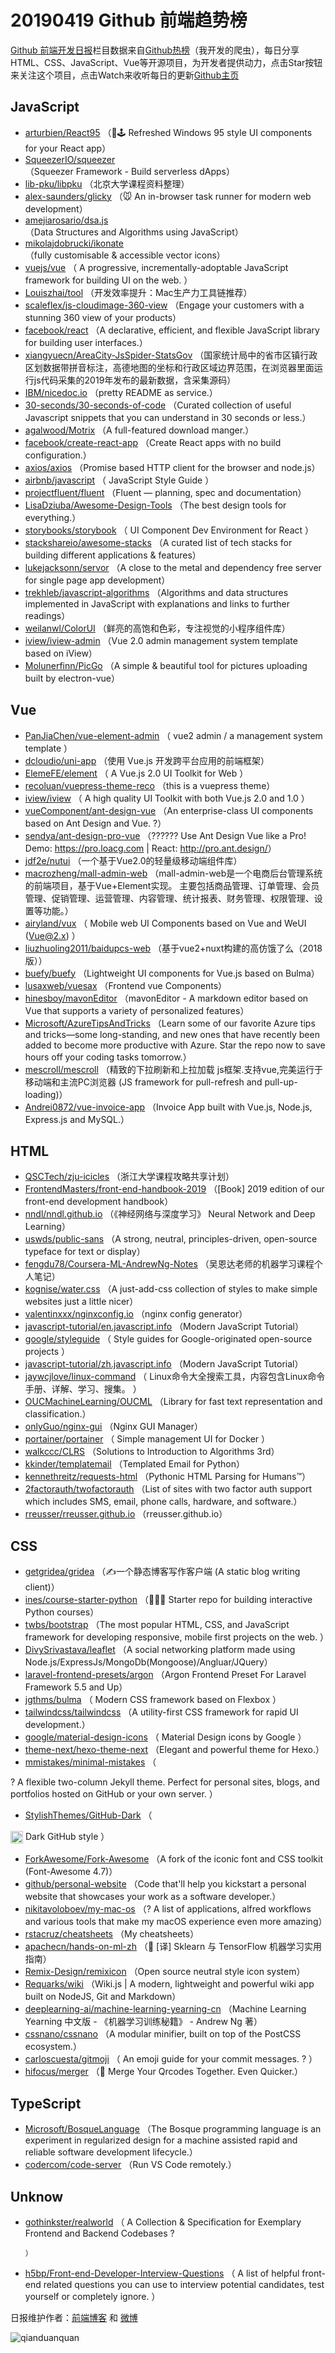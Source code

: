 # 20190419 Github 前端趋势榜

[Github 前端开发日报](https://qdkfweb.cn/c/news)栏目数据来自[Github热榜](https://github.qdkfweb.cn/)（我开发的爬虫），每日分享HTML、CSS、JavaScript、Vue等开源项目，为开发者提供动力，点击Star按钮来关注这个项目，点击Watch来收听每日的更新[Github主页](https://github.com/kujian/githubTrending)
## JavaScript

* [arturbien/React95](https://github.com/arturbien/React95) （&#x1f308;&#x1f579; Refreshed Windows 95 style UI components for your React app）
* [SqueezerIO/squeezer](https://github.com/SqueezerIO/squeezer) （Squeezer Framework - Build serverless dApps）
* [lib-pku/libpku](https://github.com/lib-pku/libpku) （北京大学课程资料整理）
* [alex-saunders/glicky](https://github.com/alex-saunders/glicky) （&#x1f42d; An in-browser task runner for modern web development）
* [amejiarosario/dsa.js](https://github.com/amejiarosario/dsa.js) （Data Structures and Algorithms using JavaScript）
* [mikolajdobrucki/ikonate](https://github.com/mikolajdobrucki/ikonate) （fully customisable &amp; accessible vector icons）
* [vuejs/vue](https://github.com/vuejs/vue) （
        A progressive, incrementally-adoptable JavaScript framework for building UI on the web.
      ）
* [Louiszhai/tool](https://github.com/Louiszhai/tool) （开发效率提升：Mac生产力工具链推荐）
* [scaleflex/js-cloudimage-360-view](https://github.com/scaleflex/js-cloudimage-360-view) （Engage your customers with a stunning 360 view of your products）
* [facebook/react](https://github.com/facebook/react) （A declarative, efficient, and flexible JavaScript library for building user interfaces.）
* [xiangyuecn/AreaCity-JsSpider-StatsGov](https://github.com/xiangyuecn/AreaCity-JsSpider-StatsGov) （国家统计局中的省市区镇行政区划数据带拼音标注，高德地图的坐标和行政区域边界范围，在浏览器里面运行js代码采集的2019年发布的最新数据，含采集源码）
* [IBM/nicedoc.io](https://github.com/IBM/nicedoc.io) （pretty README as service.）
* [30-seconds/30-seconds-of-code](https://github.com/30-seconds/30-seconds-of-code) （Curated collection of useful Javascript snippets that you can understand in 30 seconds or less.）
* [agalwood/Motrix](https://github.com/agalwood/Motrix) （A full-featured download manger.）
* [facebook/create-react-app](https://github.com/facebook/create-react-app) （Create React apps with no build configuration.）
* [axios/axios](https://github.com/axios/axios) （Promise based HTTP client for the browser and node.js）
* [airbnb/javascript](https://github.com/airbnb/javascript) （
        JavaScript Style Guide
      ）
* [projectfluent/fluent](https://github.com/projectfluent/fluent) （Fluent — planning, spec and documentation）
* [LisaDziuba/Awesome-Design-Tools](https://github.com/LisaDziuba/Awesome-Design-Tools) （The best design tools for everything.）
* [storybooks/storybook](https://github.com/storybooks/storybook) （
        UI Component Dev Environment for React
      ）
* [stackshareio/awesome-stacks](https://github.com/stackshareio/awesome-stacks) （A curated list of tech stacks for building different applications &amp; features）
* [lukejacksonn/servor](https://github.com/lukejacksonn/servor) （A close to the metal and dependency free server for single page app development）
* [trekhleb/javascript-algorithms](https://github.com/trekhleb/javascript-algorithms) （Algorithms and data structures implemented in JavaScript with explanations and links to further readings）
* [weilanwl/ColorUI](https://github.com/weilanwl/ColorUI) （鲜亮的高饱和色彩，专注视觉的小程序组件库）
* [iview/iview-admin](https://github.com/iview/iview-admin) （Vue 2.0 admin management system template based on iView）
* [Molunerfinn/PicGo](https://github.com/Molunerfinn/PicGo) （A simple &amp; beautiful tool for pictures uploading built by electron-vue）

## Vue

* [PanJiaChen/vue-element-admin](https://github.com/PanJiaChen/vue-element-admin) （
        vue2 admin / a management system template
      ）
* [dcloudio/uni-app](https://github.com/dcloudio/uni-app) （使用 Vue.js 开发跨平台应用的前端框架）
* [ElemeFE/element](https://github.com/ElemeFE/element) （
        A Vue.js 2.0 UI Toolkit for Web
      ）
* [recoluan/vuepress-theme-reco](https://github.com/recoluan/vuepress-theme-reco) （this is a vuepress theme）
* [iview/iview](https://github.com/iview/iview) （
        A high quality UI Toolkit with both Vue.js 2.0 and 1.0
      ）
* [vueComponent/ant-design-vue](https://github.com/vueComponent/ant-design-vue) （An enterprise-class UI components based on Ant Design and Vue. ?）
* [sendya/ant-design-pro-vue](https://github.com/sendya/ant-design-pro-vue) （??‍???‍? Use Ant Design Vue like a Pro! Demo: <a href="https://pro.loacg.com" rel="nofollow">https://pro.loacg.com</a> | React: <a href="http://pro.ant.design/" rel="nofollow">http://pro.ant.design/</a>）
* [jdf2e/nutui](https://github.com/jdf2e/nutui) （一个基于Vue2.0的轻量级移动端组件库）
* [macrozheng/mall-admin-web](https://github.com/macrozheng/mall-admin-web) （mall-admin-web是一个电商后台管理系统的前端项目，基于Vue+Element实现。 主要包括商品管理、订单管理、会员管理、促销管理、运营管理、内容管理、统计报表、财务管理、权限管理、设置等功能。）
* [airyland/vux](https://github.com/airyland/vux) （
        Mobile web UI Components based on Vue and WeUI (Vue@2.x)
      ）
* [liuzhuoling2011/baidupcs-web](https://github.com/liuzhuoling2011/baidupcs-web) （基于vue2+nuxt构建的高仿饿了么（2018版））
* [buefy/buefy](https://github.com/buefy/buefy) （Lightweight UI components for Vue.js based on Bulma）
* [lusaxweb/vuesax](https://github.com/lusaxweb/vuesax) （Frontend vue Components）
* [hinesboy/mavonEditor](https://github.com/hinesboy/mavonEditor) （mavonEditor - A markdown editor based on Vue that supports a variety of personalized features）
* [Microsoft/AzureTipsAndTricks](https://github.com/Microsoft/AzureTipsAndTricks) （Learn some of our favorite Azure tips and tricks—some long-standing, and new ones that have recently been added to become more productive with Azure. Star the repo now to save hours off your coding tasks tomorrow.）
* [mescroll/mescroll](https://github.com/mescroll/mescroll) （精致的下拉刷新和上拉加载 js框架.支持vue,完美运行于移动端和主流PC浏览器 (JS framework for pull-refresh and pull-up-loading)）
* [Andrei0872/vue-invoice-app](https://github.com/Andrei0872/vue-invoice-app) （Invoice App built with Vue.js, Node.js, Express.js and MySQL.）

## HTML

* [QSCTech/zju-icicles](https://github.com/QSCTech/zju-icicles) （浙江大学课程攻略共享计划）
* [FrontendMasters/front-end-handbook-2019](https://github.com/FrontendMasters/front-end-handbook-2019) （[Book] 2019 edition of our front-end development handbook）
* [nndl/nndl.github.io](https://github.com/nndl/nndl.github.io) （《神经网络与深度学习》 Neural Network and Deep Learning）
* [uswds/public-sans](https://github.com/uswds/public-sans) （A strong, neutral, principles-driven, open-source typeface for text or display）
* [fengdu78/Coursera-ML-AndrewNg-Notes](https://github.com/fengdu78/Coursera-ML-AndrewNg-Notes) （吴恩达老师的机器学习课程个人笔记）
* [kognise/water.css](https://github.com/kognise/water.css) （A just-add-css collection of styles to make simple websites just a little nicer）
* [valentinxxx/nginxconfig.io](https://github.com/valentinxxx/nginxconfig.io) （nginx config generator）
* [javascript-tutorial/en.javascript.info](https://github.com/javascript-tutorial/en.javascript.info) （Modern JavaScript Tutorial）
* [google/styleguide](https://github.com/google/styleguide) （
        Style guides for Google-originated open-source projects
      ）
* [javascript-tutorial/zh.javascript.info](https://github.com/javascript-tutorial/zh.javascript.info) （Modern JavaScript Tutorial）
* [jaywcjlove/linux-command](https://github.com/jaywcjlove/linux-command) （
        Linux命令大全搜索工具，内容包含Linux命令手册、详解、学习、搜集。
      ）
* [OUCMachineLearning/OUCML](https://github.com/OUCMachineLearning/OUCML) （Library for fast text representation and classification.）
* [onlyGuo/nginx-gui](https://github.com/onlyGuo/nginx-gui) （Nginx GUI Manager）
* [portainer/portainer](https://github.com/portainer/portainer) （
        Simple management UI for Docker
      ）
* [walkccc/CLRS](https://github.com/walkccc/CLRS) （Solutions to Introduction to Algorithms 3rd）
* [kkinder/templatemail](https://github.com/kkinder/templatemail) （Templated Email for Python）
* [kennethreitz/requests-html](https://github.com/kennethreitz/requests-html) （Pythonic HTML Parsing for Humans™）
* [2factorauth/twofactorauth](https://github.com/2factorauth/twofactorauth) （List of sites with two factor auth support which includes SMS, email, phone calls, hardware, and software.）
* [rreusser/rreusser.github.io](https://github.com/rreusser/rreusser.github.io) （rreusser.github.io）

## CSS

* [getgridea/gridea](https://github.com/getgridea/gridea) （✍️一个静态博客写作客户端 (A static blog writing client)）
* [ines/course-starter-python](https://github.com/ines/course-starter-python) （&#x1f469;‍&#x1f3eb;&#x1f40d; Starter repo for building interactive Python courses）
* [twbs/bootstrap](https://github.com/twbs/bootstrap) （The most popular HTML, CSS, and JavaScript framework for developing responsive, mobile first projects on the web.
      ）
* [DivySrivastava/leaflet](https://github.com/DivySrivastava/leaflet) （A social networking platform made using Node.js/ExpressJs/MongoDb(Mongoose)/Angluar/JQuery）
* [laravel-frontend-presets/argon](https://github.com/laravel-frontend-presets/argon) （Argon Frontend Preset For Laravel Framework 5.5 and Up）
* [jgthms/bulma](https://github.com/jgthms/bulma) （
        Modern CSS framework based on Flexbox
      ）
* [tailwindcss/tailwindcss](https://github.com/tailwindcss/tailwindcss) （A utility-first CSS framework for rapid UI development.）
* [google/material-design-icons](https://github.com/google/material-design-icons) （
        Material Design icons by Google
      ）
* [theme-next/hexo-theme-next](https://github.com/theme-next/hexo-theme-next) （Elegant and powerful theme for Hexo.）
* [mmistakes/minimal-mistakes](https://github.com/mmistakes/minimal-mistakes) （
        
? A flexible two-column Jekyll theme. Perfect for personal sites, blogs, and portfolios hosted on GitHub or your own server.
      ）
* [StylishThemes/GitHub-Dark](https://github.com/StylishThemes/GitHub-Dark) （
        
<img class="emoji" title=":octocat:" alt=":octocat:" src="https://assets-cdn.github.com/images/icons/emoji/octocat.png" height="20" width="20" align="absmiddle"> Dark GitHub style
      ）
* [ForkAwesome/Fork-Awesome](https://github.com/ForkAwesome/Fork-Awesome) （A fork of the iconic font and CSS toolkit (Font-Awesome 4.7)）
* [github/personal-website](https://github.com/github/personal-website) （Code that'll help you kickstart a personal website that showcases your work as a software developer.）
* [nikitavoloboev/my-mac-os](https://github.com/nikitavoloboev/my-mac-os) （? A list of applications, alfred workflows and various tools that make my macOS experience even more amazing）
* [rstacruz/cheatsheets](https://github.com/rstacruz/cheatsheets) （My cheatsheets）
* [apachecn/hands-on-ml-zh](https://github.com/apachecn/hands-on-ml-zh) （&#x1f4d6; [译] Sklearn 与 TensorFlow 机器学习实用指南）
* [Remix-Design/remixicon](https://github.com/Remix-Design/remixicon) （Open source neutral style icon system）
* [Requarks/wiki](https://github.com/Requarks/wiki) （Wiki.js | A modern, lightweight and powerful wiki app built on NodeJS, Git and Markdown）
* [deeplearning-ai/machine-learning-yearning-cn](https://github.com/deeplearning-ai/machine-learning-yearning-cn) （Machine Learning Yearning 中文版 - 《机器学习训练秘籍》 - Andrew Ng 著）
* [cssnano/cssnano](https://github.com/cssnano/cssnano) （A modular minifier, built on top of the PostCSS ecosystem.）
* [carloscuesta/gitmoji](https://github.com/carloscuesta/gitmoji) （
        An emoji guide for your commit messages. ? 
      ）
* [hifocus/merger](https://github.com/hifocus/merger) （&#x1f4f2; Merge Your Qrcodes Together. Even Quicker.）

## TypeScript

* [Microsoft/BosqueLanguage](https://github.com/Microsoft/BosqueLanguage) （The Bosque programming language is an experiment in regularized design for a machine assisted rapid and reliable software development lifecycle.）
* [codercom/code-server](https://github.com/codercom/code-server) （Run VS Code remotely.）

## Unknow

* [gothinkster/realworld](https://github.com/gothinkster/realworld) （
        A Collection &amp; Specification for Exemplary Frontend and Backend Codebases ?

      ）
* [h5bp/Front-end-Developer-Interview-Questions](https://github.com/h5bp/Front-end-Developer-Interview-Questions) （
        A list of helpful front-end related questions you can use to interview potential candidates, test yourself or completely ignore.
      ）


日报维护作者：[前端博客](https://qdkfweb.cn/) 和 [微博](https://qdkfweb.cn/go/weibo)

![qianduanquan](https://user-images.githubusercontent.com/3055447/38468989-651132ac-3b80-11e8-8e6b-15122322a9d7.png)